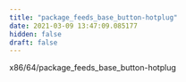 ```yaml
---
title: "package_feeds_base_button-hotplug"
date: 2021-03-09 13:47:09.085177
hidden: false
draft: false
---
```


x86/64/package_feeds_base_button-hotplug

